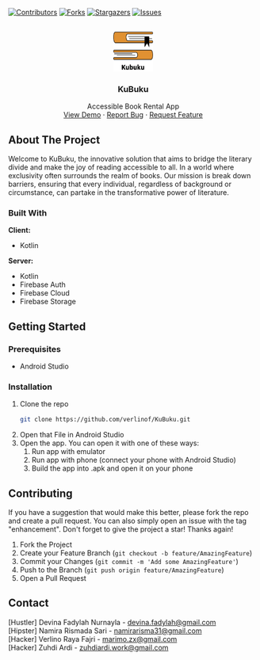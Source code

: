 <!-- PROJECT SHIELDS -->
[![Contributors][contributors-shield]][contributors-url]
[![Forks][forks-shield]][forks-url]
[![Stargazers][stars-shield]][stars-url]
[![Issues][issues-shield]][issues-url]



<!-- PROJECT LOGO -->
<br />
<div align="center">
  <a href="https://github.com/verlinof/KuBuku">
    <img src="https://github.com/verlinof/KuBuku/blob/master/app/src/main/res/drawable/kubuku_logo.png" alt="Logo" width="80" height="80">
  </a>

<h3 align="center">KuBuku</h3>

  <p align="center">
    Accessible Book Rental App
    <br />
    <a href="https://github.com/verlinof/KuBuku">View Demo</a>
    ·
    <a href="https://github.com/verlinof/KuBuku/issues">Report Bug</a>
    ·
    <a href="https://github.com/verlinof/KuBuku/issues">Request Feature</a>
  </p>
</div>



<!-- ABOUT THE PROJECT -->
## About The Project

<!-- [![Product Name Screen Shoot][product-screenshot]](https://example.com) -->

Welcome to KuBuku, the innovative solution that aims to bridge the literary divide and make the joy of reading accessible to all. In a world where exclusivity often surrounds the realm of books.
Our mission is break down barriers, ensuring that every individual, regardless of background or circumstance, can partake in the transformative power of literature.



### Built With

**Client:**
<ul>
  <li>
    Kotlin
  </li>
</ul>

**Server:**
<ul>
  <li>
    Kotlin
  </li>
  <li>
    Firebase Auth
  </li>
  <li>
    Firebase Cloud
  </li>
  <li>
    Firebase Storage
  </li>
</ul>



<!-- GETTING STARTED -->
## Getting Started

### Prerequisites

* Android Studio

### Installation

1. Clone the repo
   ```sh
   git clone https://github.com/verlinof/KuBuku.git
   ```
2. Open that File in Android Studio
3. Open the app. You can open it with one of these ways:
   <ol>
     <li>Run app with emulator</li>
     <li>Run app with phone (connect your phone with Android Studio)</li>
     <li>Build the app into .apk and open it on your phone</li>
   </ol>



<!-- CONTRIBUTING -->
## Contributing

If you have a suggestion that would make this better, please fork the repo and create a pull request. You can also simply open an issue with the tag "enhancement".
Don't forget to give the project a star! Thanks again!

1. Fork the Project
2. Create your Feature Branch (`git checkout -b feature/AmazingFeature`)
3. Commit your Changes (`git commit -m 'Add some AmazingFeature'`)
4. Push to the Branch (`git push origin feature/AmazingFeature`)
5. Open a Pull Request



<!-- CONTACT -->
## Contact

[Hustler] Devina Fadylah Nurnayla - devina.fadylah@gmail.com <br />
[Hipster] Namira Rismada Sari - namirarisma31@gmail.com <br />
[Hacker] Verlino Raya Fajri - marimo.zx@gmail.com <br />
[Hacker] Zuhdi Ardi - zuhdiardi.work@gmail.com <br />



<!-- MARKDOWN LINKS & IMAGES -->
<!-- https://www.markdownguide.org/basic-syntax/#reference-style-links -->
[contributors-shield]: https://img.shields.io/github/contributors/verlinof/KuBuku.svg?style=for-the-badge
[contributors-url]: https://github.com/verlinof/KuBuku/graphs/contributors
[forks-shield]: https://img.shields.io/github/forks/verlinof/KuBuku.svg?style=for-the-badge
[forks-url]: https://github.com/verlinof/KuBuku/network/members
[stars-shield]: https://img.shields.io/github/stars/verlinof/KuBuku.svg?style=for-the-badge
[stars-url]: https://github.com/verlinof/KuBuku/stargazers
[issues-shield]: https://img.shields.io/github/issues/verlinof/KuBuku.svg?style=for-the-badge
[issues-url]: https://github.com/verlinof/KuBuku/issues
[product-screenshot]: images/screenshot.png
